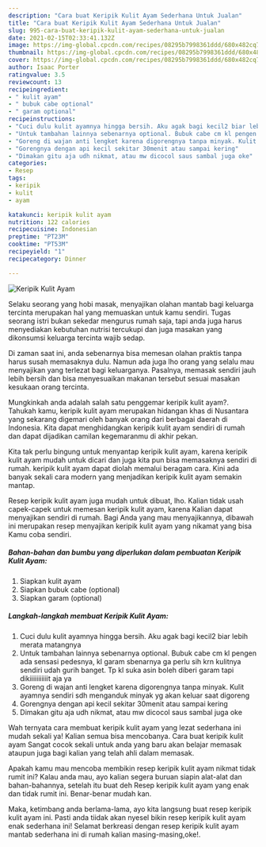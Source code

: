 ```yaml
---
description: "Cara buat Keripik Kulit Ayam Sederhana Untuk Jualan"
title: "Cara buat Keripik Kulit Ayam Sederhana Untuk Jualan"
slug: 995-cara-buat-keripik-kulit-ayam-sederhana-untuk-jualan
date: 2021-02-15T02:33:41.132Z
image: https://img-global.cpcdn.com/recipes/08295b7998361ddd/680x482cq70/keripik-kulit-ayam-foto-resep-utama.jpg
thumbnail: https://img-global.cpcdn.com/recipes/08295b7998361ddd/680x482cq70/keripik-kulit-ayam-foto-resep-utama.jpg
cover: https://img-global.cpcdn.com/recipes/08295b7998361ddd/680x482cq70/keripik-kulit-ayam-foto-resep-utama.jpg
author: Isaac Porter
ratingvalue: 3.5
reviewcount: 13
recipeingredient:
- " kulit ayam"
- " bubuk cabe optional"
- " garam optional"
recipeinstructions:
- "Cuci dulu kulit ayamnya hingga bersih. Aku agak bagi kecil2 biar lebih merata matangnya"
- "Untuk tambahan lainnya sebenarnya optional. Bubuk cabe cm kl pengen ada sensasi pedesnya, kl garam sbenarnya ga perlu sih krn kulitnya sendiri udah gurih banget. Tp kl suka asin boleh diberi garam tapi dikiiiiiiiiiiit aja ya"
- "Goreng di wajan anti lengket karena digorengnya tanpa minyak. Kulit ayamnya sendiri sdh menganduk minyak yg akan keluar saat digoreng"
- "Gorengnya dengan api kecil sekitar 30menit atau sampai kering"
- "Dimakan gitu aja udh nikmat, atau mw dicocol saus sambal juga oke"
categories:
- Resep
tags:
- keripik
- kulit
- ayam

katakunci: keripik kulit ayam 
nutrition: 122 calories
recipecuisine: Indonesian
preptime: "PT23M"
cooktime: "PT53M"
recipeyield: "1"
recipecategory: Dinner

---
```



![Keripik Kulit Ayam](https://img-global.cpcdn.com/recipes/08295b7998361ddd/680x482cq70/keripik-kulit-ayam-foto-resep-utama.jpg)

Selaku seorang yang hobi masak, menyajikan olahan mantab bagi keluarga tercinta merupakan hal yang memuaskan untuk kamu sendiri. Tugas seorang istri bukan sekedar mengurus rumah saja, tapi anda juga harus menyediakan kebutuhan nutrisi tercukupi dan juga masakan yang dikonsumsi keluarga tercinta wajib sedap.

Di zaman  saat ini, anda sebenarnya bisa memesan olahan praktis tanpa harus susah memasaknya dulu. Namun ada juga lho orang yang selalu mau menyajikan yang terlezat bagi keluarganya. Pasalnya, memasak sendiri jauh lebih bersih dan bisa menyesuaikan makanan tersebut sesuai masakan kesukaan orang tercinta. 



Mungkinkah anda adalah salah satu penggemar keripik kulit ayam?. Tahukah kamu, keripik kulit ayam merupakan hidangan khas di Nusantara yang sekarang digemari oleh banyak orang dari berbagai daerah di Indonesia. Kita dapat menghidangkan keripik kulit ayam sendiri di rumah dan dapat dijadikan camilan kegemaranmu di akhir pekan.

Kita tak perlu bingung untuk menyantap keripik kulit ayam, karena keripik kulit ayam mudah untuk dicari dan juga kita pun bisa memasaknya sendiri di rumah. keripik kulit ayam dapat diolah memalui beragam cara. Kini ada banyak sekali cara modern yang menjadikan keripik kulit ayam semakin mantap.

Resep keripik kulit ayam juga mudah untuk dibuat, lho. Kalian tidak usah capek-capek untuk memesan keripik kulit ayam, karena Kalian dapat menyajikan sendiri di rumah. Bagi Anda yang mau menyajikannya, dibawah ini merupakan resep menyajikan keripik kulit ayam yang nikamat yang bisa Kamu coba sendiri.

<!--inarticleads1-->

##### Bahan-bahan dan bumbu yang diperlukan dalam pembuatan Keripik Kulit Ayam:

1. Siapkan  kulit ayam
1. Siapkan  bubuk cabe (optional)
1. Siapkan  garam (optional)




<!--inarticleads2-->

##### Langkah-langkah membuat Keripik Kulit Ayam:

1. Cuci dulu kulit ayamnya hingga bersih. Aku agak bagi kecil2 biar lebih merata matangnya
1. Untuk tambahan lainnya sebenarnya optional. Bubuk cabe cm kl pengen ada sensasi pedesnya, kl garam sbenarnya ga perlu sih krn kulitnya sendiri udah gurih banget. Tp kl suka asin boleh diberi garam tapi dikiiiiiiiiiiit aja ya
1. Goreng di wajan anti lengket karena digorengnya tanpa minyak. Kulit ayamnya sendiri sdh menganduk minyak yg akan keluar saat digoreng
1. Gorengnya dengan api kecil sekitar 30menit atau sampai kering
1. Dimakan gitu aja udh nikmat, atau mw dicocol saus sambal juga oke




Wah ternyata cara membuat keripik kulit ayam yang lezat sederhana ini mudah sekali ya! Kalian semua bisa mencobanya. Cara buat keripik kulit ayam Sangat cocok sekali untuk anda yang baru akan belajar memasak ataupun juga bagi kalian yang telah ahli dalam memasak.

Apakah kamu mau mencoba membikin resep keripik kulit ayam nikmat tidak rumit ini? Kalau anda mau, ayo kalian segera buruan siapin alat-alat dan bahan-bahannya, setelah itu buat deh Resep keripik kulit ayam yang enak dan tidak rumit ini. Benar-benar mudah kan. 

Maka, ketimbang anda berlama-lama, ayo kita langsung buat resep keripik kulit ayam ini. Pasti anda tiidak akan nyesel bikin resep keripik kulit ayam enak sederhana ini! Selamat berkreasi dengan resep keripik kulit ayam mantab sederhana ini di rumah kalian masing-masing,oke!.

